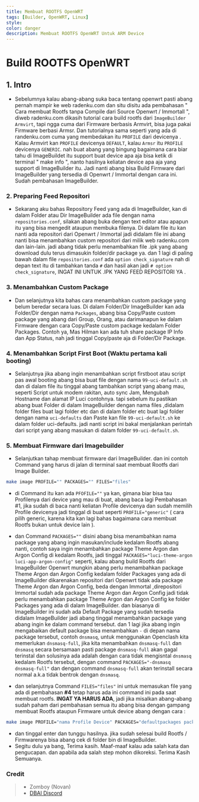```yaml
---
title: Membuat ROOTFS OpenWRT
tags: [Builder, OpenWRT, Linux]
style: 
color: danger
description: Membuat ROOTFS OpenWRT Untuk ARM Device
---
```


# Build ROOTFS OpenWRT
## 1. Intro
- Sebelumnya kalau abang-abang suka baca tentang openwrt pasti abang pernah mampir ke web radenku.com dan situ disitu ada pembahasan " Cara membuat Rootfs tanpa Compile dari Source Openwrt / Immortall ", diweb radenku.com dikasih tutorial cara build rootfs dari `ImageBuilder Armvirt`, tapi ngga cuma dari Firmware berbasis Armvirt, bisa juga pakai Firmware berbasi Armsr. Dan tutorialnya sama seperti yang ada di randenku.com cuma yang membedakan itu `PROFILE` dari devicenya . Kalau Armvirt kan `PROFILE` devicenya `DEFAULT`, kalau `Armsr` itu `PROFILE` devicenya `GENERIC`. nah buat abang yang bingung bagaimana cara biar tahu di ImageBuildet itu support buat device apa aja bisa ketik di terminal " make info ", nanto hasilnya keliatan device apa aja yang support di ImageBuilder itu. Jadi nanti abang bisa Build Firmware dari ImageBuilder yang tersedia di Openwrt / Immortal dengan cara ini. Sudah pembahasan ImageBuilder.

### 2. Preparing Feed Repositori
- Sekarang aku bahas Repository Feed yang ada di ImageBuilder, kan di dalam Folder atau Dir ImageBuilder ada file dengan nama ` repositories.conf `, silakan abang buka dengan text editor atau apapun itu yang bisa mengedit ataupun membuka filenya. Di dalam file itu kan nanti ada repositori dari Openwrt / Immortal jadi didalam file ini abang nanti bisa menambahkan custom repositori dari milik web radenku.com dan lain-lain. jadi abang tidak perlu menambahkan file .ipk yang abang download dulu terus dimasukin folder/dir package ya. dan 1 lagi di paling bawah dalam file `repositories.conf` ada ` option check_signature ` nah di depan text itu di tambahkan tanda ` # `  dan hasil akan jadi ` # option check_signature `, INGAT INI UNTUK .IPK YANG FEED REPOSITORI YA .

### 3. Menambahkan Custom Package
- Dan selanjutnya kita bahas cara menambahkan custom package yang belum beredar secara luas. Di dalam Folder/Dir ImageBuilder kan ada Folder/Dir dengan nama ` Packages `, abang bisa Copy/Paste custom package yang abang dari Group, Orang, atau darimanapun ke dalam Firmware dengan cara Copy/Paste custom package kedalam Folder Packages. Contoh ya, Mas Hilman kan ada tuh share package IP Info dan App Status, nah jadi tinggal Copy/paste aja di Folder/Dir Package.

### 4. Menambahkan Script First Boot (Waktu pertama kali booting)
- Selanjutnya jika abang ingin menambahkan script firstboot atau script pas awal booting abang bisa buat file dengan nama `99-uci-default.sh` dan di dalam file itu tinggal abang tambahkan script yang abang mau, seperti Script untuk modem rakitan, auto sync Jam, Mengubah Hostname dan alamat IP Luci contohnya. tapi sebelum itu pastikan abang buat Folder di dalam ImageBuilder dengan nama files ,didalam folder files buat lagi folder etc dan di dalam folder etc buat lagi folder dengan nama `uci-defaults` dan Paste kan file `99-uci-default.sh` ke dalam folder uci-defaults. jadi nanti script ini bakal menjalankan perintah dari script yang abang masukan di dalam folder `99-uci-default.sh`.

### 5. Membuat Firmware dari Imagebuilder
- Selanjutkan tahap membuat firmware dari ImageBuilder. dan ini contoh Command yang harus di jalan di terminal saat membuat Rootfs dari Image Builder.
```bash
make image PROFILE="" PACKAGES="" FILES="files"
```
- di Command itu kan ada `PFOFILE=""` ya kan, gimana biar bisa tau Profilenya dari device yang mau di buat, abang baca lagi Pembahasan #1, jika sudah di baca nanti keliatan Profile devicenya dan sudah memilih Profile devicenya jadi tinggal di buat seperti `PROFILE="generic"` ( cara pilih generic, karena kita kan lagi bahas bagaimana cara membuat Rootfs bukan untuk device lain ).

- dan Command `PACKAGES=""` disini abang bisa menambahkan nama package yang abang ingin masukan/include kedalam Rootfs abang nanti, contoh saya ingin menambahkan package Theme Argon dan Argon Config di kedalam Rootfs, jadi tinggal `PACKAGES="luci-theme-argon luci-app-argon-config"` seperti, kalau abang build Rootfs dari ImageBuilder Openwrt mungkin abang perlu menambahkan package Theme Argon dan Argon Config kedalam folder Packages yang ada di ImageBuilder dikarenakan repositori dari Openwrt tidak ada package Theme Argon dan Argon Config, beda dengan Immortal ,direpositori Immortal sudah ada package Theme Argon dan Argon Config jadi tidak perlu menambahkan package Theme Argon dan Argon Config ke folder Packages yang ada di dalam ImageBuilder. dan biasanya di ImageBuilder ini sudah ada Default Package yang sudah tersedia didalam ImageBuilder jadi abang tinggal menambahkan package yang abang ingin ke dalam command tersebut. dan 1 lagi jika abang ingin mengabaikan default package bisa menambahkan ` - ` di depan nama package tersebut, contoh `dnsmasq`, untuk menggunakan Openclash kita memerlukan `dnsmasq-full`, jika kita menambahkan `dnsmasq-full` dan `dnsmasq` secara bersamaan pasti package `dnsmasq-full` akan gagal terinstal dan solusinya ada adalah dengan cara tidak mengisntal `dnsmasq` kedalam Rootfs tersebut, dengan command `PACKAGES="-dnsmasq dnsmasq-full"` dan dengan command `dnsmasq-full` akan terinstall secara normal a.k.a tidak bentrok dengan `dnsmasq`.

- dan selanjutnya Command `FILES="files"` ini untuk memasukan file yang ada di pembahasan **#4** tetap harus ada ini command ini pada saat membuat rootfs. **INGAT YA HARUS ADA**, jadi jika misalkan abang-abang sudah paham dari pembahasan semua itu abang bisa dengan gampang membuat Rootfs ataupun Firmware untuk device abang dengan cara :
```bash
make image PROFILE="nama Profile Device" PACKAGES="defaultpackages packageyangabangmau" FILES="files"
```
- dan tinggal enter dan tunggu hasilnya. jika sudah selesai build Rootfs / Firmwarenya bisa abang cek di folder bin di ImageBuilder.
- Segitu dulu ya bang, Terima kasih. Maaf-maaf kalau ada salah kata dan pengucapan. dan apabila ada salah step mohon dikoreksi. Terima Kasih Semuanya.

### Credit
> - Zomboy (Novan)
> - [DBAI Discord](https://discord.com/channels/1127928183824597032/1189818026011410472)
